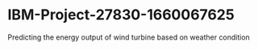 # IBM-Project-27830-1660067625
Predicting the energy output of wind turbine based on weather condition

